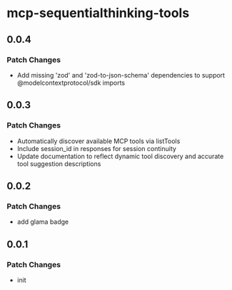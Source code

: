# mcp-sequentialthinking-tools

## 0.0.4

### Patch Changes

- Add missing 'zod' and 'zod-to-json-schema' dependencies to support @modelcontextprotocol/sdk imports

## 0.0.3

### Patch Changes

- Automatically discover available MCP tools via listTools
- Include session_id in responses for session continuity
- Update documentation to reflect dynamic tool discovery and accurate tool suggestion descriptions

## 0.0.2

### Patch Changes

- add glama badge

## 0.0.1

### Patch Changes

- init
